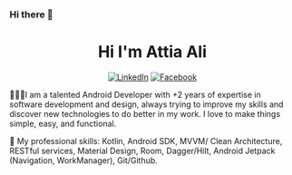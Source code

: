 ### Hi there 👋

<!--
**attia-ali-attia/attia-ali-attia** is a ✨ _special_ ✨ repository because its `README.md` (this file) appears on your GitHub profile.

Here are some ideas to get you started:

- 🔭 I’m currently working on ...
- 🌱 I’m currently learning ...
- 👯 I’m looking to collaborate on ...
- 🤔 I’m looking for help with ...
- 💬 Ask me about ...
- 📫 How to reach me: ...
- 😄 Pronouns: ...
- ⚡ Fun fact: ...
-->

<h1 align="center">Hi I'm Attia Ali</h1>


<p align="center">
  <a href="https://www.linkedin.com/in/attia-ali-attia" target="_blank"><img src="https://img.shields.io/badge/LinkedIn-%230077B5.svg?&style=flat-square&logo=linkedin&logoColor=white" alt="LinkedIn"></a>
<a href="https://www.freelancer.com/u/Attiaali" target="_blank"><img src="https://img.shields.io/badge/Freelancer-%231877F2.svg?&style=flat-square&logo=freelancer&logoColor=white" alt="Facebook"></a>
</p>

📝👩‍💻I am a talented Android Developer with +2 years of expertise in software development and design, always trying to improve my skills and discover new technologies to do better in my work. I love to make things simple, easy, and functional.

💪 My professional skills: Kotlin, Android SDK, MVVM/ Clean Architecture, RESTful services, Material Design, Room, Dagger/Hilt, Android Jetpack (Navigation, WorkManager), Git/Github.
